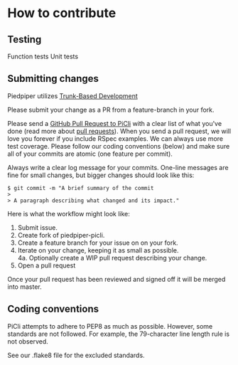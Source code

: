 # How to contribute

## Testing

Function tests
Unit tests

## Submitting changes

Piedpiper utilizes [Trunk-Based Development](https://trunkbaseddevelopment.com/)

Please submit your change as a PR from a feature-branch in your fork.

Please send a [GitHub Pull Request to PiCli](https://github.com/AFCYBER-DREAM/piedpiper-picli/pull/new/master) with a clear list of what you've done (read more about [pull requests](http://help.github.com/pull-requests/)). When you send a pull request, we will love you forever if you include RSpec examples. We can always use more test coverage. Please follow our coding conventions (below) and make sure all of your commits are atomic (one feature per commit).

Always write a clear log message for your commits. One-line messages are fine for small changes, but bigger changes should look like this:

    $ git commit -m "A brief summary of the commit
    > 
    > A paragraph describing what changed and its impact."
    
Here is what the workflow might look like:
1. Submit issue.
2. Create fork of piedpiper-picli.
3. Create a feature branch for your issue on on your fork.
4. Iterate on your change, keeping it as small as possible.  
4a. Optionally create a WIP pull request describing your change.
5. Open a pull request

Once your pull request has been reviewed and signed off it will be merged into master.

## Coding conventions

PiCli attempts to adhere to PEP8 as much as possible. However, some standards
are not followed. For example, the 79-character line length rule is not observed.

See our .flake8 file for the excluded standards.


